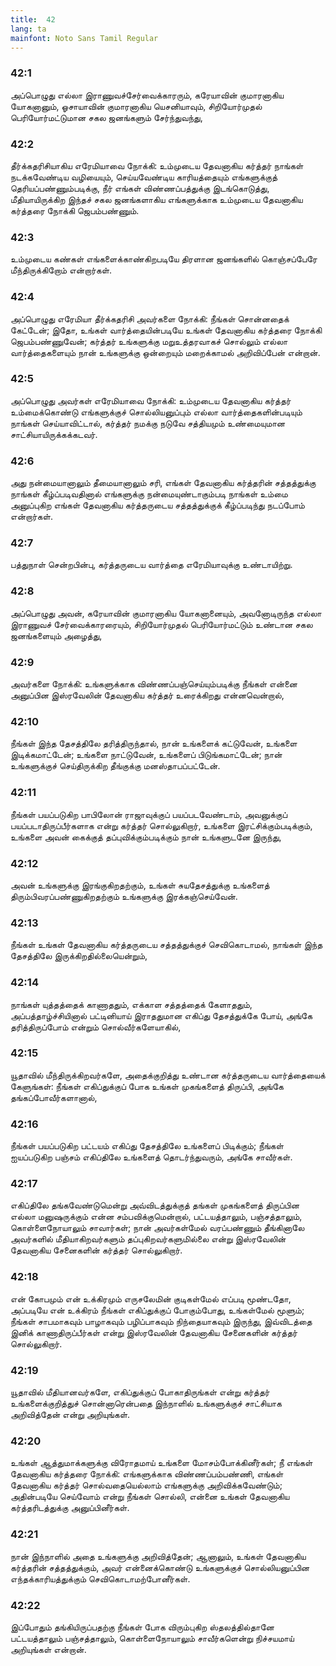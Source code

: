 ```yaml
---
title:  42
lang: ta
mainfont: Noto Sans Tamil Regular
---
```


###  42:1

அப்பொழுது எல்லா இராணுவச்சேர்வைக்காரரும், கரேயாவின் குமாரனாகிய யோகனானும், ஓசாயாவின் குமாரனாகிய யெசனியாவும், சிறியோர்முதல் பெரியோர்மட்டுமான சகல ஜனங்களும் சேர்ந்துவந்து,

###  42:2

தீர்க்கதரிசியாகிய எரேமியாவை நோக்கி: உம்முடைய தேவனாகிய கர்த்தர் நாங்கள் நடக்கவேண்டிய வழியையும், செய்யவேண்டிய காரியத்தையும் எங்களுக்குத் தெரியப்பண்ணும்படிக்கு, நீர் எங்கள் விண்ணப்பத்துக்கு இடங்கொடுத்து, மீதியாயிருக்கிற இந்தச் சகல ஜனங்களாகிய எங்களுக்காக உம்முடைய தேவனாகிய கர்த்தரை நோக்கி ஜெபம்பண்ணும்.

###  42:3

உம்முடைய கண்கள் எங்களைக்காண்கிறபடியே திரளான ஜனங்களில் கொஞ்சப்பேரே மீந்திருக்கிறோம் என்றார்கள்.

###  42:4

அப்பொழுது எரேமியா தீர்க்கதரிசி அவர்களை நோக்கி: நீங்கள் சொன்னதைக் கேட்டேன்; இதோ, உங்கள் வார்த்தையின்படியே உங்கள் தேவனாகிய கர்த்தரை நோக்கி ஜெபம்பண்ணுவேன்; கர்த்தர் உங்களுக்கு மறுஉத்தரவாகச் சொல்லும் எல்லா வார்த்தைகளையும் நான் உங்களுக்கு ஒன்றையும் மறைக்காமல் அறிவிப்பேன் என்றான்.

###  42:5

அப்பொழுது அவர்கள் எரேமியாவை நோக்கி: உம்முடைய தேவனாகிய கர்த்தர் உம்மைக்கொண்டு எங்களுக்குச் சொல்லியனுப்பும் எல்லா வார்த்தைகளின்படியும் நாங்கள் செய்யாவிட்டால், கர்த்தர் நமக்கு நடுவே சத்தியமும் உண்மையுமான சாட்சியாயிருக்கக்கடவர்.

###  42:6

அது நன்மையானாலும் தீமையானாலும் சரி, எங்கள் தேவனாகிய கர்த்தரின் சத்தத்துக்கு நாங்கள் கீழ்ப்படிவதினால் எங்களுக்கு நன்மையுண்டாகும்படி நாங்கள் உம்மை அனுப்புகிற எங்கள் தேவனாகிய கர்த்தருடைய சத்தத்துக்குக் கீழ்ப்படிந்து நடப்போம் என்றார்கள்.

###  42:7

பத்துநாள் சென்றபின்பு, கர்த்தருடைய வார்த்தை எரேமியாவுக்கு உண்டாயிற்று.

###  42:8

அப்பொழுது அவன், கரேயாவின் குமாரனாகிய யோகனானையும், அவனோடிருந்த எல்லா இராணுவச் சேர்வைக்காரரையும், சிறியோர்முதல் பெரியோர்மட்டும் உண்டான சகல ஜனங்களையும் அழைத்து,

###  42:9

அவர்களை நோக்கி: உங்களுக்காக விண்ணப்பஞ்செய்யும்படிக்கு நீங்கள் என்னை அனுப்பின இஸ்ரவேலின் தேவனாகிய கர்த்தர் உரைக்கிறது என்னவென்றால்,

###  42:10

நீங்கள் இந்த தேசத்திலே தரித்திருந்தால், நான் உங்களைக் கட்டுவேன், உங்களை இடிக்கமாட்டேன்; உங்களை நாட்டுவேன், உங்களைப் பிடுங்கமாட்டேன்; நான் உங்களுக்குச் செய்திருக்கிற தீங்குக்கு மனஸ்தாபப்பட்டேன்.

###  42:11

நீங்கள் பயப்படுகிற பாபிலோன் ராஜாவுக்குப் பயப்படவேண்டாம், அவனுக்குப் பயப்படாதிருப்பீர்களாக என்று கர்த்தர் சொல்லுகிறார், உங்களை இரட்சிக்கும்படிக்கும், உங்களை அவன் கைக்குத் தப்புவிக்கும்படிக்கும் நான் உங்களுடனே இருந்து,

###  42:12

அவன் உங்களுக்கு இரங்குகிறதற்கும், உங்கள் சுயதேசத்துக்கு உங்களைத் திரும்பிவரப்பண்ணுகிறதற்கும் உங்களுக்கு இரக்கஞ்செய்வேன்.

###  42:13

நீங்கள் உங்கள் தேவனாகிய கர்த்தருடைய சத்தத்துக்குச் செவிகொடாமல், நாங்கள் இந்த தேசத்திலே இருக்கிறதில்லையென்றும்,

###  42:14

நாங்கள் யுத்தத்தைக் காணாததும், எக்காள சத்தத்தைக் கேளாததும், அப்பத்தாழ்ச்சியினால் பட்டினியாய் இராததுமான எகிப்து தேசத்துக்கே போய், அங்கே தரித்திருப்போம் என்றும் சொல்வீர்களேயாகில்,

###  42:15

யூதாவில் மீந்திருக்கிறவர்களே, அதைக்குறித்து உண்டான கர்த்தருடைய வார்த்தையைக் கேளுங்கள்: நீங்கள் எகிப்துக்குப் போக உங்கள் முகங்களைத் திருப்பி, அங்கே தங்கப்போவீர்களானால்,

###  42:16

நீங்கள் பயப்படுகிற பட்டயம் எகிப்து தேசத்திலே உங்களைப் பிடிக்கும்; நீங்கள் ஐயப்படுகிற பஞ்சம் எகிப்திலே உங்களைத் தொடர்ந்துவரும், அங்கே சாவீர்கள்.

###  42:17

எகிப்திலே தங்கவேண்டுமென்று அவ்விடத்துக்குத் தங்கள் முகங்களைத் திருப்பின எல்லா மனுஷருக்கும் என்ன சம்பவிக்குமென்றால், பட்டயத்தாலும், பஞ்சத்தாலும், கொள்ளைநோயாலும் சாவார்கள்; நான் அவர்கள்மேல் வரப்பண்ணும் தீங்கினாலே அவர்களில் மீதியாகிறவர்களும் தப்புகிறவர்களுமில்லை என்று இஸ்ரவேலின் தேவனாகிய சேனைகளின் கர்த்தர் சொல்லுகிறார்.

###  42:18

என் கோபமும் என் உக்கிரமும் எருசலேமின் குடிகள்மேல் எப்படி மூண்டதோ, அப்படியே என் உக்கிரம் நீங்கள் எகிப்துக்குப் போகும்போது, உங்கள்மேல் மூளும்; நீங்கள் சாபமாகவும் பாழாகவும் பழிப்பாகவும் நிந்தையாகவும் இருந்து, இவ்விடத்தை இனிக் காணாதிருப்பீர்கள் என்று இஸ்ரவேலின் தேவனாகிய சேனைகளின் கர்த்தர் சொல்லுகிறார்.

###  42:19

யூதாவில் மீதியானவர்களே, எகிப்துக்குப் போகாதிருங்கள் என்று கர்த்தர் உங்களைக்குறித்துச் சொன்னாரென்பதை இந்நாளில் உங்களுக்குச் சாட்சியாக அறிவித்தேன் என்று அறியுங்கள்.

###  42:20

உங்கள் ஆத்துமாக்களுக்கு விரோதமாய் உங்களை மோசம்போக்கினீர்கள்; நீ எங்கள் தேவனாகிய கர்த்தரை நோக்கி: எங்களுக்காக விண்ணப்பம்பண்ணி, எங்கள் தேவனாகிய கர்த்தர் சொல்வதையெல்லாம் எங்களுக்கு அறிவிக்கவேண்டும்; அதின்படியே செய்வோம் என்று நீங்கள் சொல்லி, என்னை உங்கள் தேவனாகிய கர்த்தரிடத்துக்கு அனுப்பினீர்கள்.

###  42:21

நான் இந்நாளில் அதை உங்களுக்கு அறிவித்தேன்; ஆனாலும், உங்கள் தேவனாகிய கர்த்தரின் சத்தத்துக்கும், அவர் என்னைக்கொண்டு உங்களுக்குச் சொல்லியனுப்பின எந்தக்காரியத்துக்கும் செவிகொடாமற்போனீர்கள்.

###  42:22

இப்போதும் தங்கியிருப்பதற்கு நீங்கள் போக விரும்புகிற ஸ்தலத்தில்தானே பட்டயத்தாலும் பஞ்சத்தாலும், கொள்ளைநோயாலும் சாவீர்களென்று நிச்சயமாய் அறியுங்கள் என்றான்.

